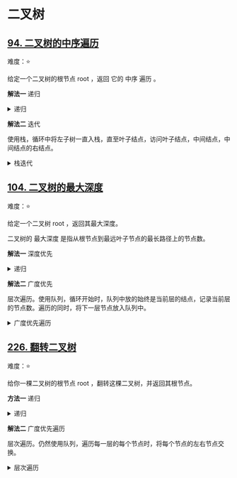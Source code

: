 # 二叉树

## [94. 二叉树的中序遍历](https://leetcode.cn/problems/binary-tree-inorder-traversal)

难度：⭐️

给定一个二叉树的根节点 root ，返回 它的 中序 遍历 。

**解法一** 递归

<details>
  <summary>递归</summary>
  
  ```java
  public List<Integer> inorderTraversal(TreeNode root) {
        List<Integer> res = new ArrayList<>();
        traversal(res, root);
        return res;
    }

    private void traversal(List<Integer> list, TreeNode root) {
        if (root == null) {
            return;
        }
        if (root.left != null) {
            traversal(list, root.left);
        }
        list.add(root.val);
        if (root.right != null) {
            traversal(list, root.right);
        }
    }
  ```

</details>


**解法二** 迭代

使用栈，循环中将左子树一直入栈，直至叶子结点，访问叶子结点，中间结点，中间结点的右结点。

<details>
  <summary>栈迭代</summary>

  ```java
    public List<Integer> inorderTraversal(TreeNode root) {
        List<Integer> res = new ArrayList<>();
        Stack<TreeNode> stack = new Stack<>();
        while(!stack.isEmpty() || root != null) {
            while (root != null) {
                stack.push(root);
                root = root.left;
            }
            root = stack.pop();
            res.add(root.val);
            root = root.right;
        }
        return res;
    }
  ```
</details>


## [104. 二叉树的最大深度](https://leetcode.cn/problems/maximum-depth-of-binary-tree)

难度：⭐️

给定一个二叉树 root ，返回其最大深度。

二叉树的 最大深度 是指从根节点到最远叶子节点的最长路径上的节点数。

**解法一** 深度优先

<details>
  <summary>递归</summary>

  ```java
    public int maxDepth(TreeNode root) {
      return root == null ? 0 : Math.max(maxDepth(root.left), maxDepth(root.right)) + 1;
    }
  ```
</details>

**解法二** 广度优先

层次遍历。使用队列，循环开始时，队列中放的始终是当前层的结点，记录当前层的节点数。遍历的同时，将下一层节点放入队列中。

<details>
  <summary>广度优先遍历</summary>

  ```java
  public int maxDepth(TreeNode root) {
        if (root == null) {
            return 0;
        }
        Queue<TreeNode> queue = new LinkedList<>();
        queue.offer(root);
        int depth = 0;
        while (!queue.isEmpty()) {
            int size = queue.size();
            for (int i = 0; i < size; i++) {
                TreeNode node = queue.poll();
                if (node.left != null) {
                    queue.offer(node.left);
                }
                if (node.right != null) {
                    queue.offer(node.right);
                }
            }
            depth++;
        }
        return depth;
    }
  ```
</details>

## [226. 翻转二叉树](https://leetcode.cn/problems/invert-binary-tree)

难度：⭐️

给你一棵二叉树的根节点 root ，翻转这棵二叉树，并返回其根节点。

**方法一** 递归


<details>
  <summary>递归</summary>

  ```java
    public TreeNode invertTree(TreeNode root) {
        if (root == null) {
            return root;
        }
        TreeNode left = invertTree(root.right);
        TreeNode right = invertTree(root.left);
        root.left = left;
        root.right = right;
        return root;
    }
  ```
</details>

**解法二** 广度优先遍历

层次遍历。仍然使用队列，遍历每一层的每个节点时，将每个节点的左右节点交换。

<details>
  <summary>层次遍历</summary>

  ```java
    public TreeNode invertTree(TreeNode root) {
        if (root == null) {
            return root;
        }
        Queue<TreeNode> queue = new LinkedList<>();
        queue.offer(root);
        while (!queue.isEmpty()) {
            int size = queue.size();
            for (int i = 0; i < size; i++) {
                TreeNode node = queue.poll();
                TreeNode temp = node.left;
                node.left = node.right;
                node.right = temp;

                if (node.left != null) {
                    queue.offer(node.left);
                }

                if (node.right != null) {
                    queue.offer(node.right);
                }
            }
        }
        return root;
   }
  ```
</details>
